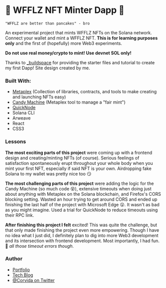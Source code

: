 # 🧇 WFFLZ NFT Minter Dapp 🧇

`"WFFLZ are better than pancakes" - bro`

An experimental project that mints WFFLZ NFTs on the Solana network. Connect your wallet and mint a WFFLZ NFT. **This is for learning purposes only** and the first of (hopefully) more Web3 experiments.

**Do not use real money/crypto to mint! Use devnet SOL only!**

Thanks to [\_buildspace](buildspace.so) for providing the starter files and tutorial to create my first Dapp! Site design created by me.

### Built With:

- [Metaplex](https://www.metaplex.com/) (Collection of libraries, contracts, and tools to make creating and launching NFTs easy)
- [Candy Machine](https://docs.metaplex.com/candy-machine-v2/mint-frontend) (Metaplex tool to manage a "fair mint")
- [QuickNode](https://www.quicknode.com/)
- Solana CLI
- Arweave
- React
- CSS3

### Lessons

**The most exciting parts of this project** were coming up with a frontend design and creating/minting NFTs (of course). Serious feelings of satisfaction spontaneously erupt throughout your whole body when you mint your first NFT, especially if said NFT is your own. Airdropping fake Solana to my wallet was pretty nice too 😏

**The most challenging parts of this project** were adding the logic for the Candy Machine (so much code 😵), extensive timeouts when doing just about anything with Metaplex on the Solana blockchain, and Firefox's CORS blocking setting. Wasted an hour trying to get around CORS and ended up finishing the last half of the project with Microsoft Edge 😮. It wasn't as bad as you might imagine. Used a trial for QuickNode to reduce timeouts using their RPC link.

**After finishing this project I felt** excited! This was quite the challenge, but that only made finishing the project even more empowering. Though I have no idea what I just did, I definitely plan to dig into more Web3 development and its intersection with frontend development. Most importantly, I had fun. 🤬 _all those timeout errors though._

### Author

- [Portfolio](https://corvida.netlify.app/)
- [Tech Blog](https://shegeeks.net)
- [@Corvida on Twitter](https://www.twitter.com/corvida)
